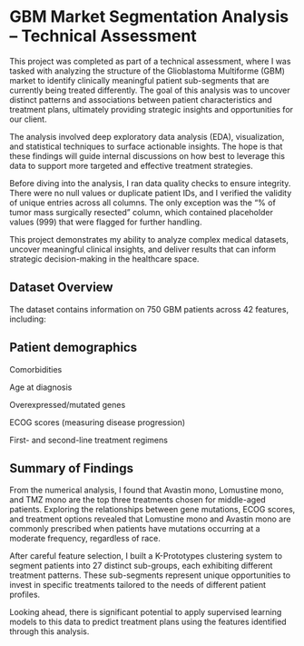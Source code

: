 # GBM Market Segmentation Analysis – Technical Assessment
This project was completed as part of a technical assessment, where I was tasked with analyzing the structure of the Glioblastoma Multiforme (GBM) market to identify clinically meaningful patient sub-segments that are currently being treated differently. The goal of this analysis was to uncover distinct patterns and associations between patient characteristics and treatment plans, ultimately providing strategic insights and opportunities for our client.

The analysis involved deep exploratory data analysis (EDA), visualization, and statistical techniques to surface actionable insights. The hope is that these findings will guide internal discussions on how best to leverage this data to support more targeted and effective treatment strategies.

Before diving into the analysis, I ran data quality checks to ensure integrity. There were no null values or duplicate patient IDs, and I verified the validity of unique entries across all columns. The only exception was the “% of tumor mass surgically resected” column, which contained placeholder values (999) that were flagged for further handling.

This project demonstrates my ability to analyze complex medical datasets, uncover meaningful clinical insights, and deliver results that can inform strategic decision-making in the healthcare space.

## Dataset Overview
The dataset contains information on 750 GBM patients across 42 features, including:

## Patient demographics

Comorbidities

Age at diagnosis

Overexpressed/mutated genes

ECOG scores (measuring disease progression)

First- and second-line treatment regimens

## Summary of Findings
From the numerical analysis, I found that Avastin mono, Lomustine mono, and TMZ mono are the top three treatments chosen for middle-aged patients. Exploring the relationships between gene mutations, ECOG scores, and treatment options revealed that Lomustine mono and Avastin mono are commonly prescribed when patients have mutations occurring at a moderate frequency, regardless of race.

After careful feature selection, I built a K-Prototypes clustering system to segment patients into 27 distinct sub-groups, each exhibiting different treatment patterns. These sub-segments represent unique opportunities to invest in specific treatments tailored to the needs of different patient profiles.

Looking ahead, there is significant potential to apply supervised learning models to this data to predict treatment plans using the features identified through this analysis.
